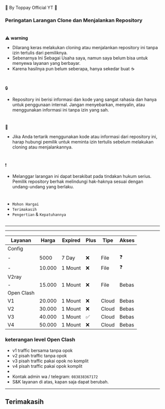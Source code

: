 🍚 By Toppay Official YT 🚀
### Peringatan Larangan Clone dan Menjalankan Repository
#
⚠️ **warning**
- Dilarang keras melakukan cloning atau menjalankan repository ini tanpa izin tertulis dari pemiliknya.
- Sebenarnya Ini Sebagai Usaha saya, namun saya belum bisa untuk menyewa layanan yang berbayar.
- Karena hasilnya pun belum seberapa, hanya sekedar buat ☕
#
🔒
- Repository ini berisi informasi dan kode yang sangat rahasia dan hanya untuk penggunaan internal. Jangan menyebarkan, menyalin, atau menggunakan informasi ini tanpa izin yang sah.
#
📩
- Jika Anda tertarik menggunakan kode atau informasi dari repository ini, harap hubungi pemilik untuk meminta izin tertulis sebelum melakukan cloning atau menjalankannya.
#
❗
- Melanggar larangan ini dapat berakibat pada tindakan hukum serius. Pemilik repository berhak melindungi hak-haknya sesuai dengan undang-undang yang berlaku.
#
- `Mohon Hargai`
- `Terimakasih`
- `Pengertian` & `Kepatuhannya`

##

---

---

| Layanan | Harga   | Expired | Plus | Tipe  | Akses |
| ------- | ------- | ------- | ---- | ----- | ----- |
| Config  |
| -       | 5000    | 7 Day   |  ❌  | File  | ❓    |
| -       | 10.000  | 1 Mount |  ❌  | File  | ❓    |
| V2ray   |
| -       | 15.000  | 1 Mount |  ❌  | File  | Bebas |
| Open Clash |
|  V1     | 20.000  | 1 Mount |  ❌  | Cloud | Bebas |
|  V2     | 30.000  | 1 Mount |  ❌  | Cloud | Bebas |
|  V3     | 40.000  | 1 Mount |  ✅  | Cloud | Bebas |
|  V4     | 50.000  | 1 Mount |  ❌  | Cloud | Bebas |

### keterangan level Open Clash
- v1 traffic bersama tanpa opok
- v2 pisah traffic tanpa opok 
- v3 pisah traffic pakai opok no komplit 
- v4 pisah traffic pakai opok komplit
-
- Kontak admin wa / telegram: `083838367172`
- S&K
 layanan di atas, kapan saja dapat berubah.

---

##
## Terimakasih